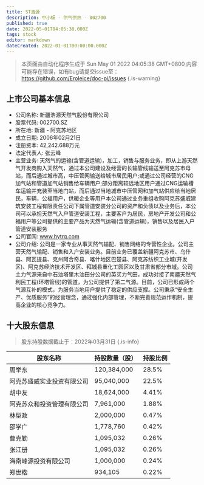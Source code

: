 ```yaml
---
title: ST浩源
description: 中小板 - 供气供热 - 002700
published: true
date: 2022-05-01T04:05:38.000Z
tags: stock
editor: markdown
dateCreated: 2022-01-01T00:00:00.000Z
---
```


> 本页面由自动化程序生成于 Sun May 01 2022 04:05:38 GMT+0800
> 内容可能存在错误，如有bug请提交issue至：https://github.com/Eroleice/doc-pi/issues
{.is-warning}

## 上市公司基本信息
- 公司名称: 新疆浩源天然气股份有限公司
- 股票代码: 002700.SZ
- 所在地: 新疆 - 阿克苏地区
- 成立日期: 2006年02月21日
- 注册资本: 42,242.688万元
- 法定代表人: 张云峰
- 主营业务: 天然气的运输(含管道运输)，加工，销售与服务业务，即从上游天然气开发商购入天然气，通过本公司建设及经营的长输管线输送至阿克苏市母站，而后通过城市高，中压管网输送给城市居民用户;或通过公司经营的CNG加气站和管道加气站销售给车辆用户;部分距离较远地区用户通过CNG运输槽车运输并充装至当地门站，而后通过当地城市中压管网和加气站供应给当地居民，车辆，公福用户，供暖企业等用户本公司通过业务重组收购阿克苏盛威建筑安装工程有限责任公司下属管道安装分公司的资产和负债以及业务后，本公司可以承担天然气入户管道安装工程，主要客户为居民，房地产开发公司和公福用户等公司提供的主要产品为天然气运输(含管道运输)，销售以及居民入户管道安装服务
- 公司官网: www.hytrq.com
- 公司介绍: 公司是一家专业从事天然气输配、销售网络的专营性企业。公司主营天然气输配、销售和入户安装业务。目前业务已覆盖新疆阿克苏市、乌什县、阿瓦提县、克州阿合奇县、喀什地区巴楚县、阿克苏纺织工业城(开发区)、阿克苏经济技术开发区、拜城县重化工园区以及甘肃省部分市域。公司主力气源来自中石油塔里木油田分公司的英买力气田，成功对接了南疆天然气利民工程(环塔管线)的管道，为公司提供了第二气源。目前，公司已形成两个气源互补的模式，为服务当地用户提供了稳定的供应支撑。公司秉承“安全生产、优质服务”的经营理念，通过强化内部管理，不断完善规范运作机制，提高企业的核心竞争力。


## 十大股东信息
> 股东持股数据截止于：2022年03月31日
{.is-info}

| 股东名称 | 持股数量（股） | 持股比例 |
| --- | --- | --- |
| 周举东 | 120,384,000 | 28.5% |
| 阿克苏盛威实业投资有限公司 | 95,040,000 | 22.5% |
| 胡中友 | 18,624,000 | 4.41% |
| 阿克苏众和投资管理有限公司 | 7,961,000 | 1.88% |
| 林型政 | 2,000,000 | 0.47% |
| 邵学广 | 1,778,760 | 0.42% |
| 曹克勤 | 1,095,032 | 0.26% |
| 张江册 | 1,095,032 | 0.26% |
| 海南峰源投资有限公司 | 1,000,000 | 0.24% |
| 郑世楷 | 934,105 | 0.22% |




